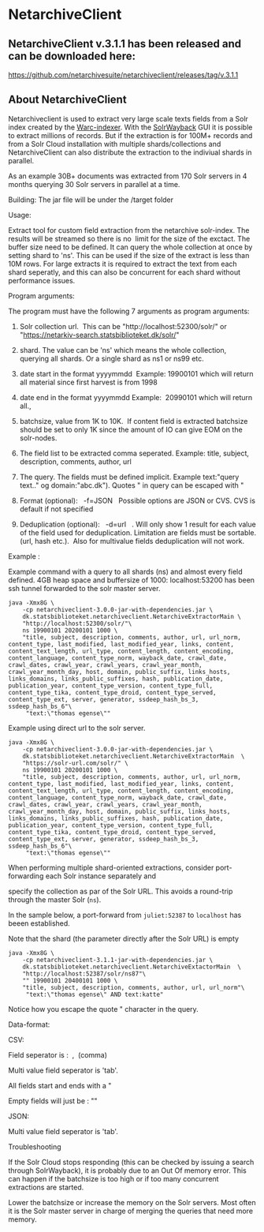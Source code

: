 # NetarchiveClient


## NetarchiveClient v.3.1.1 has been released and can be downloaded here:
https://github.com/netarchivesuite/netarchiveclient/releases/tag/v.3.1.1

## About NetarchiveClient

Netarchiveclient is used to extract very large scale texts fields from a Solr index created by the [Warc-indexer](https://github.com/ukwa/webarchive-discovery). With the [SolrWayback](https://github.com/netarchivesuite/solrwayback) GUI it is possible to extract millions of records.
But if the extraction is for 100M+ records and from a Solr Cloud installation with multiple shards/collections and NetarchiveClient can also
distribute the extraction to the indiviual shards in parallel.

As an example 30B+ documents was extracted from 170 Solr servers in 4 months querying 30 Solr servers in parallel at a time.


Building:
The jar file will be under the /target folder


Usage:

Extract tool for custom field extraction from the netarchive solr-index. The results will be streamed so there is no  limit for the size of the exctact. The buffer size need to be defined.
It can query the whole collection at once by setting shard to 'ns'. This can be used if the size of the extract is less than 10M rows. For large extracts it is required to extract the text from each shard seperatly, and
this can also be concurrent for each shard without performance issues.

Program arguments:

The program must have the following 7 arguments as program arguments:

1) Solr collection url.  This can be "http://localhost:52300/solr/" or  "https://netarkiv-search.statsbiblioteket.dk/solr/"

2) shard. The value can be 'ns' which means the whole collection, querying all shards. Or a single shard as ns1 or ns99 etc.

3) date start in the format yyyymmdd  Example: 19900101 which will return all material since first harvest is from 1998

4) date end in the format yyyymmdd Example:  20990101 which will return all.,

5) batchsize, value from 1K to 10K.  If content field is extracted batchsize should be set to only 1K since the amount of IO can give EOM on the solr-nodes.

6) The field list to be extracted comma seperated. Example: title, subject, description, comments, author, url

7) The query. The fields must be defined implicit. Example text:"query text.." og domain:"abc.dk"). Quotes " in query can be escaped with \"

8) Format (optional):   -f=JSON   Possible options are JSON or CVS. CVS is default if not specified

9) Deduplication (optional):   -d=url   . Will only show 1 result for each value of the field used for deduplication. Limitation are fields must be sortable. (url, hash etc.).  Also for multivalue fields deduplication will not work.

Example :

Example command with a query to all shards (ns) and almost every field defined. 4GB heap space and buffersize of 1000:
localhost:53200 has been ssh tunnel forwarded to the solr master server.

```
java -Xmx8G \
    -cp netarchiveclient-3.0.0-jar-with-dependencies.jar \
    dk.statsbiblioteket.netarchiveclient.NetarchiveExtractorMain \
    "http://localhost:52300/solr/"\
    ns 19900101 20200101 1000 \
    "title, subject, description, comments, author, url, url_norm, content_type, last_modified, last_modified_year, links, content, content_text_length, url_type, content_length, content_encoding, content_language, content_type_norm, wayback_date, crawl_date, crawl_dates, crawl_year, crawl_years, crawl_year_month, crawl_year_month_day, host, domain, public_suffix, links_hosts, links_domains, links_public_suffixes, hash, publication_date, publication_year, content_type_version, content_type_full, content_type_tika, content_type_droid, content_type_served, content_type_ext, server, generator, ssdeep_hash_bs_3, ssdeep_hash_bs_6"\
     "text:\"thomas egense\""
```



Example using direct url to the solr server.

```
java -Xmx8G \
    -cp netarchiveclient-3.0.0-jar-with-dependencies.jar \
    dk.statsbiblioteket.netarchiveclient.NetarchiveExtractorMain  \
    "https://solr-url.com/solr/" \
    ns 19900101 20200101 1000 \
    "title, subject, description, comments, author, url, url_norm, content_type, last_modified, last_modified_year, links, content, content_text_length, url_type, content_length, content_encoding, content_language, content_type_norm, wayback_date, crawl_date, crawl_dates, crawl_year, crawl_years, crawl_year_month, crawl_year_month_day, host, domain, public_suffix, links_hosts, links_domains, links_public_suffixes, hash, publication_date, publication_year, content_type_version, content_type_full, content_type_tika, content_type_droid, content_type_served, content_type_ext, server, generator, ssdeep_hash_bs_3, ssdeep_hash_bs_6"\
     "text:\"thomas egense\""
```



When performing multiple shard-oriented extractions, consider port-forwarding each Solr instance separately and

specify the collection as par of the Solr URL. This avoids a round-trip through the master Solr (`ns`).

In the sample below, a port-forward from `juliet:52387` to `localhost` has beeen established.

Note that the shard (the parameter directly after the Solr URL) is empty

```
java -Xmx8G \
    -cp netarchiveclient-3.1.1-jar-with-dependencies.jar \
    dk.statsbiblioteket.netarchiveclient.NetarchiveExtactorMain  \
    "http://localhost:52387/solr/ns87"\
    "" 19900101 20400101 1000 \
    "title, subject, description, comments, author, url, url_norm"\
     "text:\"thomas egense\" AND text:katte"
```




Notice how you escape the quote " character in the query.

Data-format:

CSV:

Field seperator is :  ,  (comma)

Multi value field seperator is 'tab'.

All fields start and ends with a "

Empty fields will just be : ""

JSON:

Multi value field seperator is 'tab'.



Troubleshooting

If the Solr Cloud stops responding (this can be checked by issuing a search through SolrWayback), it is probably due to an Out Of memory error. This can happen if the batchsize is too high or if too many concurrent extractions are started.

Lower the batchsize or increase the memory on the Solr servers. Most often it is the Solr master server in charge of merging the queries that
need more memory.

